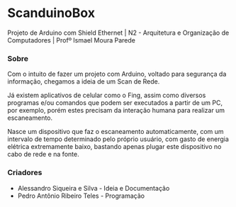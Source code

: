# ScanduinoBox
Projeto de Arduino com Shield Ethernet | N2 - Arquitetura e Organização de Computadores | Profº Ismael Moura Parede

### Sobre

Com o intuito de fazer um projeto com Arduino, voltado para segurança da informação, chegamos a ideia de um Scan de Rede.

Já existem aplicativos de celular como o Fing, assim como diversos programas e/ou comandos que podem ser executados a partir de um PC, por exemplo, porém estes precisam da interação humana para realizar um escaneamento.

Nasce um dispositivo que faz o escaneamento automaticamente, com um intervalo de tempo determinado pelo próprio usuário, com gasto de energia elétrica extremamente baixo, bastando apenas plugar este dispositivo no cabo de rede e na fonte.

### Criadores
* Alessandro Siqueira e Silva - Ideia e Documentação
* Pedro Antônio Ribeiro Teles - Programação
